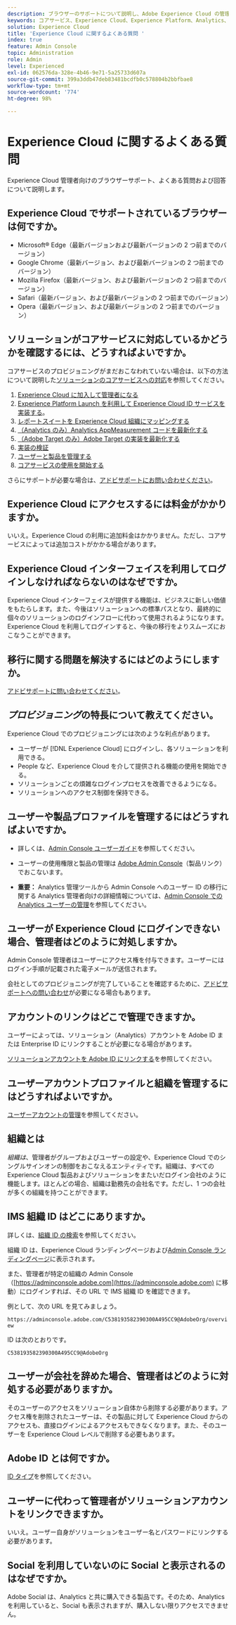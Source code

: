 ```yaml
---
description: ブラウザーのサポートについて説明し、Adobe Experience Cloud の管理者向けに回答されたよくある質問を取得します。
keywords: コアサービス、Experience Cloud、Experience Platform、Analytics、Target、ユーザー管理。
solution: Experience Cloud
title: 'Experience Cloud に関するよくある質問 '
index: true
feature: Admin Console
topic: Administration
role: Admin
level: Experienced
exl-id: 062576da-328e-4b46-9e71-5a25733d607a
source-git-commit: 399a3ddb47deb83481bcdfb0c578804b2bbfbae8
workflow-type: tm+mt
source-wordcount: '774'
ht-degree: 98%

---
```


# Experience Cloud に関するよくある質問

Experience Cloud 管理者向けのブラウザーサポート、よくある質問および回答について説明します。

## Experience Cloud でサポートされているブラウザーは何ですか。

* Microsoft® Edge（最新バージョンおよび最新バージョンの 2 つ前までのバージョン）
* Google Chrome（最新バージョン、および最新バージョンの 2 つ前までのバージョン）
* Mozilla Firefox（最新バージョン、および最新バージョンの 2 つ前までのバージョン）
* Safari（最新バージョン、および最新バージョンの 2 つ前までのバージョン）
* Opera（最新バージョン、および最新バージョンの 2 つ前までのバージョン）

## ソリューションがコアサービスに対応しているかどうかを確認するには、どうすればよいですか。

コアサービスのプロビジョニングがまだおこなわれていない場合は、以下の方法について説明した[ソリューションのコアサービスへの対応](core-services.md#concept_07ED1D5C64234E77976E6D572E78FB9C)を参照してください。

1. [Experience Cloud に加入して管理者になる](core-services.md#section_2423F0BD3DF642658103310EE5EA6154)
1. [Experience Platform Launch を利用して Experience Cloud ID サービスを実装する](https://experienceleague.adobe.com/docs/experience-platform/tags/get-started/quick-start.html?lang=en)。
1. [レポートスイートを Experience Cloud 組織にマッピングする](core-services.md#concept_apg_zq2_rw)
1. [（Analytics のみ）Analytics AppMeasurement コードを最新化する](core-services.md#section_1798D9D0F05C47E29816AC4EEB9A0913)
1. [（Adobe Target のみ）Adobe Target の実装を最新化する](core-services.md#section_C2F4493C7A36406DAE2266B429A4BD24)
1. [実装の検証](core-services.md#section_E641782A0F4F44AF8C9C91216BE330D5)
1. [ユーザーと製品を管理する](core-services.md#section_B6E95F4E0E12483CB9DA99CBC0C5A4AF)
1. [コアサービスの使用を開始する](core-services.md#section_960C06093623462E8EA247B3E97274A1)

さらにサポートが必要な場合は、[アドビサポートにお問い合わせください](https://experienceleague.adobe.com/?support-solution=General&amp;lang=ja#support)。

## Experience Cloud にアクセスするには料金がかかりますか。

いいえ。Experience Cloud の利用に追加料金はかかりません。ただし、コアサービスによっては追加コストがかかる場合があります。

## Experience Cloud インターフェイスを利用してログインしなければならないのはなぜですか。

Experience Cloud インターフェイスが提供する機能は、ビジネスに新しい価値をもたらします。また、今後はソリューションへの標準パスとなり、最終的に個々のソリューションのログインフローに代わって使用されるようになります。　Experience Cloud を利用してログインすると、今後の移行をよりスムーズにおこなうことができます。

## 移行に関する問題を解決するにはどのようにしますか。

[アドビサポートに問い合わせてください](https://experienceleague.adobe.com/?support-solution=General#support)。

## _プロビジョニング_&#x200B;の特長について教えてください。

Experience Cloud でのプロビジョニングには次のような利点があります。

* ユーザーが [!DNL Experience Cloud] にログインし、各ソリューションを利用できる。
* People など、Experience Cloud を介して提供される機能の使用を開始できる。
* ソリューションごとの煩雑なログインプロセスを改善できるようになる。
* ソリューションへのアクセス制御を保持できる。

## ユーザーや製品プロファイルを管理するにはどうすればよいですか。

* 詳しくは、[Admin Console ユーザーガイド](https://helpx.adobe.com/jp/enterprise/admin-guide.html)を参照してください。

* ユーザーの使用権限と製品の管理は [Adobe Admin Console](https://adminconsole.adobe.com/enterprise)（製品リンク）でおこないます。

* **重要：** Analytics 管理ツールから Admin Console へのユーザー ID の移行に関する Analytics 管理者向けの詳細情報については、[Admin Console での Analytics ユーザーの管理](https://experienceleague.adobe.com/docs/analytics/admin/user-product-management/user-management/migrate-users/c-migration-tool.html?lang=ja)を参照してください。

## ユーザーが Experience Cloud にログインできない場合、管理者はどのように対処しますか。

Admin Console 管理者はユーザーにアクセス権を付与できます。ユーザーにはログイン手順が記載された電子メールが送信されます。

会社としてのプロビジョニングが完了していることを確認するために、[アドビサポートへの問い合わせ](https://experienceleague.adobe.com/?support-solution=General#support)が必要になる場合もあります。

## アカウントのリンクはどこで管理できますか。

ユーザーによっては、ソリューション（Analytics）アカウントを Adobe ID または Enterprise ID にリンクすることが必要になる場合があります。

[ソリューションアカウントを Adobe ID にリンクする](organizations.md#task_FD389E78640848919E247AC5E95B8369)を参照してください。

## ユーザーアカウントプロファイルと組織を管理するにはどうすればよいですか。

[ユーザーアカウントの管理](organizations.md#topic_C31CB834F109465A82ED57FF0563B3F1)を参照してください。

## 組織とは

*組織は*、管理者がグループおよびユーザーの設定や、Experience Cloud でのシングルサインオンの制御をおこなえるエンティティです。組織は、すべての Experience Cloud 製品およびソリューションをまたいだログイン会社のように機能します。ほとんどの場合、組織は勤務先の会社名です。ただし、1 つの会社が多くの組織を持つことができます。

## IMS 組織 ID はどこにありますか。

詳しくは、[組織 ID の検索](organizations.md)を参照してください。

組織 ID は、Experience Cloud ランディングページおよび[Admin Console ランディングページ](https://adminconsole.adobe.com)に表示されます。

また、管理者が特定の組織の Admin Console（[https://adminconsole.adobe.com](https://adminconsole.adobe.com) に移動）にログインすれば、その URL で IMS 組織 ID を確認できます。

例として、次の URL を見てみましょう。

`https://adminconsole.adobe.com/C538193582390300A495CC9@AdobeOrg/overview`

ID は次のとおりです。

`C538193582390300A495CC9@AdobeOrg`

## ユーザーが会社を辞めた場合、管理者はどのように対処する必要がありますか。

そのユーザーのアクセスをソリューション自体から削除する必要があります。アクセス権を削除されたユーザーは、その製品に対して Experience Cloud からのアクセスも、直接ログインによるアクセスもできなくなります。また、そのユーザーを Experience Cloud レベルで削除する必要もあります。

## Adobe ID とは何ですか。

[ID タイプ](https://helpx.adobe.com/jp/enterprise/using/identity.html)を参照してください。

## ユーザーに代わって管理者がソリューションアカウントをリンクできますか。

いいえ。ユーザー自身がソリューションをユーザー名とパスワードにリンクする必要があります。

## Social を利用していないのに Social と表示されるのはなぜですか。

Adobe Social は、Analytics と共に購入できる製品です。そのため、Analytics を利用していると、Social も表示されますが、購入しない限りアクセスできません。
